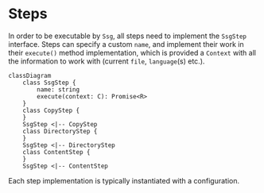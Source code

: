 # Steps

In order to be executable by `Ssg`, all steps need to implement the `SsgStep` interface.
Steps can specify a custom `name`, and implement their work in their `execute()` method implementation,
which is provided a `Context` with all the information to work with (current `file`, `language`(s) etc.).

```mermaid
classDiagram
    class SsgStep {
        name: string
        execute(context: C): Promise<R>
    }
    class CopyStep {
    }
    SsgStep <|-- CopyStep
    class DirectoryStep {
    }
    SsgStep <|-- DirectoryStep
    class ContentStep {
    }
    SsgStep <|-- ContentStep
```

Each step implementation is typically instantiated with a configuration.
